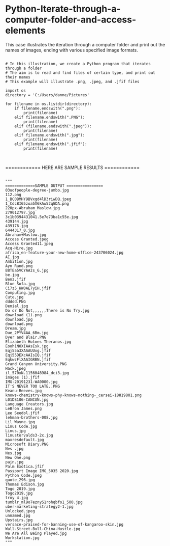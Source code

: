# Python-Iterate-through-a-computer-folder-and-access-elements
This case illustrates the iteration through a computer folder and print out the names of images, ending with various specified image formats.

<pre>
<code>
# In this illustration, we create a Python program that iterates through a folder
# The aim is to read and find files of certain type, and print out their names
# This example will illustrate .png, .jpeg, and .jfif files

import os
directory = 'C:/Users/danne/Pictures'

for filename in os.listdir(directory):
    if filename.endswith(".png"):
        print(filename)
    elif filename.endswith(".PNG"):
        print(filename)
    elif (filename.endswith(".jpeg")):
        print(filename)
    elif filename.endswith(".jpg"):
        print(filename)
    elif filename.endswith(".jfif"):
        print(filename)

</code>
</pre>



============ HERE ARE SAMPLE RESULTS ============

<pre>
<code>
"""
=============SAMPLE OUTPUT ================
03uofpeople-degree-jumbo.jpg
112.png
1_BC0BMHY9BVxgd4lD3riwDQ.jpeg
1_CdcBI65zoa5X6kAw52qGDA.png
220px-Abraham_Maslow.jpg
279012797.jpg
3c1b0394431041.5e7e73ba1c55e.jpg
439144.jpg
439176.jpg
6444317_0.jpg
Abraham+Maslow.jpg
Access Granted.jpeg
Access Granted11.jpeg
Acq-Hire.jpg
africa_en-feature-your-new-home-office-243706024.jpg
AI.jpg
Ambition.jpg
Ayn Rand.png
B8TEa5VCYAAzs_G.jpg
be.jpg
Benz.jfif
Blue Sofa.jpg
Ci7z5_HW0AE7yiH.jfif
Computing.jpg
Cute.jpg
ddddd.PNG
Denial.jpg
Do or Do Not,,,,,,There is No Try.jpg
download (1).png
download.jpg
download.png
Dream.jpg
Due_2PYV4AA_6Bm.jpg
Dyer and Blair.PNG
Elizabeth Holmes Theranos.jpg
Eooh1N0XIAAsEsk.jpg
Eqj55a3XAAAUUxg.jfif
Eqj55DEXcAAIsIQ.jfif
EqkwzFlXAAIGRBN.jfif
Grand Canyon University.PNG
Hack.jpeg
il_570xN.1156048984_dci3.jpg
images (1).jfif
IMG-20191231-WA0000.jpg
IT'S NEVER TOO LATE..PNG
Keanu-Reeves.jpg
knows-chemistry-knows-phy-knows-nothing-_cersei-18819801.png
L01DS106-CANCUN.jpg
Language Creators.jpg
LeBron James.png
Lee Seedol.jfif
lehman-brothers-008.jpg
Lil Wayne.jpg
Linus Code.jpg
Linus.jpg
linustorvalds3-2x.jpg
maxresdefault.jpg
Microsoft Diary.PNG
Nes .jpg
Nes.jpg
New One.png
pain.jpg
Palm Exotica.jfif
Passport Image IMG_5035 2020.jpg
Python Code.jpeg
quote_296.jpg
Thomas Edison.jpg
Togo 2019.jpg
Togo2019.jpg
troy 4.jpg
tumblr_ml9o7eznyS1rohqbfo1_500.jpg
uber-marketing-strategy2-1.jpg
Unlocked.jpeg
unnamed.jpg
Upstairs.jpg
versace-praised-for-banning-use-of-kangaroo-skin.jpg
Wall-Street-Bull-China-Hustle.jpg
We Are All Being Played.jpg
Workstation.jpg
"""
</code>
</pre>
  
